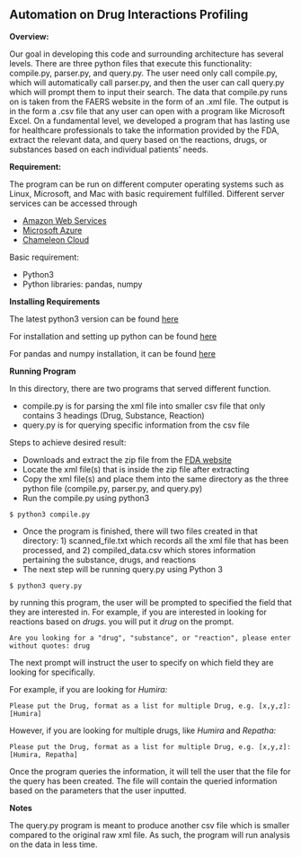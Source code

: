## Automation on Drug Interactions Profiling


**Overview:**

Our goal in developing this code and surrounding architecture has several levels. There are three python files that execute this functionality: compile.py, parser.py, and query.py. The user need only call compile.py, which will automatically call parser.py, and then the user can call query.py which will prompt them to input their search. The data that compile.py runs on is taken from the FAERS website in the form of an .xml file. The output is in the form a .csv file that any user can open with a program like Microsoft Excel. On a fundamental level, we developed a program that has lasting use for healthcare professionals to take the information provided by the FDA, extract the relevant data, and query based on the reactions, drugs, or substances based on each individual patients' needs.

**Requirement:**

The program can be run on different computer operating systems such as Linux, Microsoft, and Mac with basic requirement fulfilled. Different server services can be accessed through 
* [Amazon Web Services](https://aws.amazon.com/) 
* [Microsoft Azure](https://portal.azure.com/) 
* [Chameleon Cloud](https://www.chameleoncloud.org)

Basic requirement:
  * Python3
  * Python libraries: pandas, numpy


**Installing Requirements**

The latest python3 version can be found [here](https://www.python.org/downloads/ "Python Downloads")

For installation and setting up python can be found [here](https://realpython.com/installing-python/ "Installing and Python setup")

For pandas and numpy installation, it can be found [here](https://pandas.pydata.org/pandas-docs/stable/install.html)


**Running Program**

In this directory, there are two programs that served different function.

  * compile.py is for parsing the xml file into smaller csv file that only contains 3 headings (Drug, Substance, Reaction)
  * query.py is for querying specific information from the csv file

Steps to achieve desired result:

  * Downloads and extract the zip file from the [FDA website](https://fis.fda.gov/extensions/FPD-QDE-FAERS/FPD-QDE-FAERS.html)
  * Locate the xml file(s) that is inside the zip file after extracting
  * Copy the xml file(s) and place them into the same directory as the three python file (compile.py, parser.py, and query.py)
  * Run the compile.py using python3
  ```
  $ python3 compile.py
  ```
  * Once the program is finished, there will two files created in that directory: 1) scanned_file.txt which records all the xml file that has been processed, and 2) compiled_data.csv which stores information pertaining the substance, drugs, and reactions
  * The next step will be running query.py using Python 3
  ```
  $ python3 query.py
  ```
  by running this program, the user will be prompted to specified the field that they are interested in. For example, if you are interested in looking for reactions based on *drugs*. you will put it *drug* on the prompt.
  ```
  Are you looking for a "drug", "substance", or "reaction", please enter without quotes: drug
  ```

  The next prompt will instruct the user to specify on which field they are looking for specifically.

  For example, if you are looking for *Humira:*

  ```
  Please put the Drug, format as a list for multiple Drug, e.g. [x,y,z]: [Humira]
  ```

  However, if you are looking for multiple drugs, like *Humira* and *Repatha:*

  ```
  Please put the Drug, format as a list for multiple Drug, e.g. [x,y,z]: [Humira, Repatha]
  ```

  Once the program queries the information, it will tell the user that the file for the query has been created.
  The file will contain the queried information based on the parameters that the user inputted.

**Notes**

The query.py program is meant to produce another csv file which is smaller compared to the original raw xml file. As such, the program will run analysis on the data in less time.
